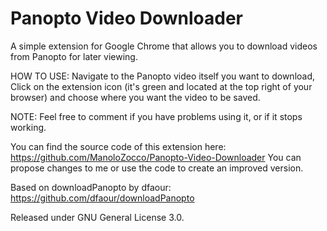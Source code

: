 # Panopto Video Downloader
A simple extension for Google Chrome that allows you to download videos from Panopto for later viewing.

HOW TO USE: Navigate to the Panopto video itself you want to download, Click on the extension icon (it's green and located at the top right of your browser) and choose where you want the video to be saved.

NOTE: Feel free to comment if you have problems using it, or if it stops working.

You can find the source code of this extension here: https://github.com/ManoloZocco/Panopto-Video-Downloader
You can propose changes to me or use the code to create an improved version.

Based on downloadPanopto by dfaour: https://github.com/dfaour/downloadPanopto

Released under GNU General License 3.0.
